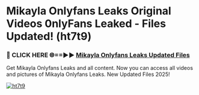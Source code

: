 # Mikayla Onlyfans Leaks Original Videos 0nlyFans Leaked - Files Updated! (ht7t9)

<h3>🔴 CLICK HERE 🌐==►► <a href="https://tinyurl.com/x26r9saj" rel="nofollow">Mikayla Onlyfans Leaks Updated Files</a></h3>

Get Mikayla Onlyfans Leaks and all content. Now you can access all videos and pictures of Mikayla Onlyfans Leaks. New Updated Files 2025!

[![ht7t9](https://i.imgur.com/LkgZPqh.gif)](https://tinyurl.com/x26r9saj)
